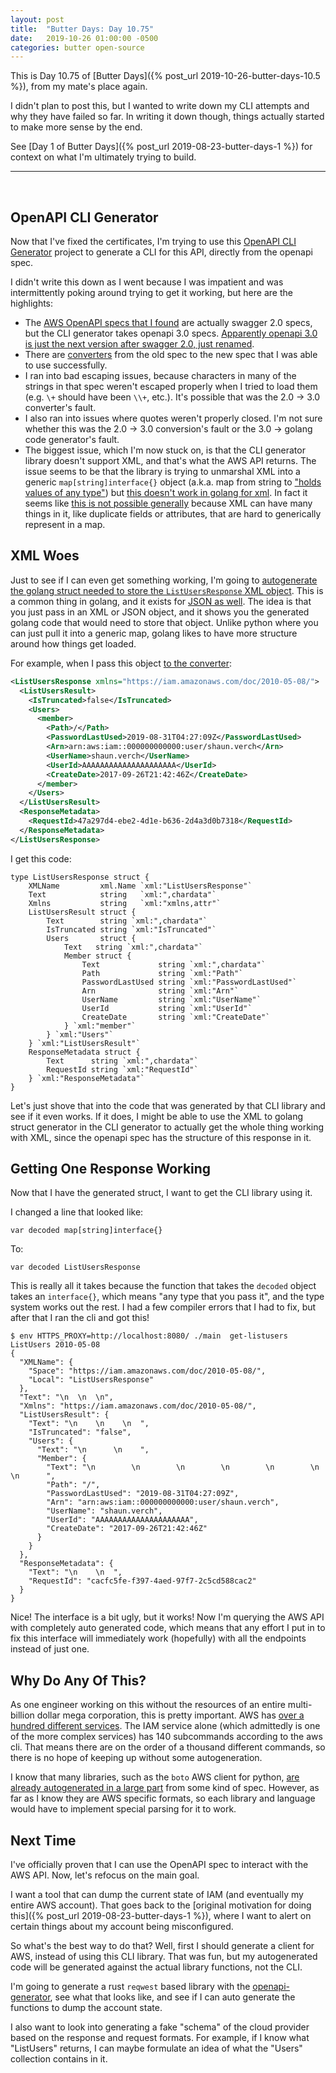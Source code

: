 ```yaml
---
layout: post
title:  "Butter Days: Day 10.75"
date:   2019-10-26 01:00:00 -0500
categories: butter open-source
---
```

This is Day 10.75 of [Butter Days]({% post_url 2019-10-26-butter-days-10.5 %}),
from my mate's place again.

I didn't plan to post this, but I wanted to write down my CLI attempts and why
they have failed so far.  In writing it down though, things actually started to
make more sense by the end.

See [Day 1 of Butter Days]({% post_url 2019-08-23-butter-days-1 %}) for context
on what I'm ultimately trying to build.

<hr>
<br>

## OpenAPI CLI Generator

Now that I've fixed the certificates, I'm trying to use this [OpenAPI CLI
Generator](https://github.com/danielgtaylor/openapi-cli-generator) project to
generate a CLI for this API, directly from the openapi spec.

I didn't write this down as I went because I was impatient and was
intermittently poking around trying to get it working, but here are the
highlights:

- The [AWS OpenAPI specs that I
  found](https://github.com/APIs-guru/openapi-directory/blob/master/APIs/amazonaws.com/iam/2010-05-08/swagger.yaml)
  are actually swagger 2.0 specs, but the CLI generator takes openapi 3.0 specs.
  [Apparently openapi 3.0 is just the next version after swagger 2.0, just
  renamed](https://medium.com/@tgtshanika/open-api-3-0-vs-swagger-2-0-94a80f121022).
- There are [converters](https://mermade.org.uk/openapi-converter) from the old
  spec to the new spec that I was able to use successfully.
- I ran into bad escaping issues, because characters in many of the strings in
  that spec weren't escaped properly when I tried to load them (e.g.  `\+`
  should have been `\\+`, etc.).  It's possible that was the 2.0 -> 3.0
  converter's fault.
- I also ran into issues where quotes weren't properly closed.  I'm not sure
  whether this was the 2.0 -> 3.0 conversion's fault or the 3.0 -> golang code
  generator's fault.
- The biggest issue, which I'm now stuck on, is that the CLI generator library
  doesn't support XML, and that's what the AWS API returns.  The issue seems to
  be that the library is trying to unmarshal XML into a generic
  `map[string]interface{}` object (a.k.a. map from string to ["holds values of
  any type"](https://tour.golang.org/methods/14)) but [this doesn't work in
  golang for
  xml](https://stackoverflow.com/questions/33548734/ho-to-convert-an-xml-file-to-mapstringinterface-in-golang).
  In fact it seems like [this is not possible
  generally](https://groups.google.com/forum/#!topic/golang-nuts/zEmDOp_yFpU/discussion)
  because XML can have many things in it, like duplicate fields or attributes,
  that are hard to generically represent in a map.

## XML Woes

Just to see if I can even get something working, I'm going to [autogenerate the
golang struct needed to store the `ListUsersResponse` XML
object](https://www.onlinetool.io/xmltogo/).  This is a common thing in golang,
and it exists for [JSON as well](https://mholt.github.io/json-to-go/).  The idea
is that you just pass in an XML or JSON object, and it shows you the generated
golang code that would need to store that object.  Unlike python where you can
just pull it into a generic map, golang likes to have more structure around how
things get loaded.

For example, when I pass this object [to the
converter](https://www.onlinetool.io/xmltogo/):

```xml
<ListUsersResponse xmlns="https://iam.amazonaws.com/doc/2010-05-08/">
  <ListUsersResult>
    <IsTruncated>false</IsTruncated>
    <Users>
      <member>
        <Path>/</Path>
        <PasswordLastUsed>2019-08-31T04:27:09Z</PasswordLastUsed>
        <Arn>arn:aws:iam::000000000000:user/shaun.verch</Arn>
        <UserName>shaun.verch</UserName>
        <UserId>AAAAAAAAAAAAAAAAAAAAA</UserId>
        <CreateDate>2017-09-26T21:42:46Z</CreateDate>
      </member>
    </Users>
  </ListUsersResult>
  <ResponseMetadata>
    <RequestId>47a297d4-ebe2-4d1e-b636-2d4a3d0b7318</RequestId>
  </ResponseMetadata>
</ListUsersResponse>
```

I get this code:

```golang
type ListUsersResponse struct {
	XMLName         xml.Name `xml:"ListUsersResponse"`
	Text            string   `xml:",chardata"`
	Xmlns           string   `xml:"xmlns,attr"`
	ListUsersResult struct {
		Text        string `xml:",chardata"`
		IsTruncated string `xml:"IsTruncated"`
		Users       struct {
			Text   string `xml:",chardata"`
			Member struct {
				Text             string `xml:",chardata"`
				Path             string `xml:"Path"`
				PasswordLastUsed string `xml:"PasswordLastUsed"`
				Arn              string `xml:"Arn"`
				UserName         string `xml:"UserName"`
				UserId           string `xml:"UserId"`
				CreateDate       string `xml:"CreateDate"`
			} `xml:"member"`
		} `xml:"Users"`
	} `xml:"ListUsersResult"`
	ResponseMetadata struct {
		Text      string `xml:",chardata"`
		RequestId string `xml:"RequestId"`
	} `xml:"ResponseMetadata"`
}
```

Let's just shove that into the code that was generated by that CLI library and
see if it even works.  If it does, I might be able to use the XML to golang
struct generator in the CLI generator to actually get the whole thing working
with XML, since the openapi spec has the structure of this response in it.

## Getting One Response Working

Now that I have the generated struct, I want to get the CLI library using it.

I changed a line that looked like:

```golang
var decoded map[string]interface{}
```

To:

```golang
var decoded ListUsersResponse
```

This is really all it takes because the function that takes the `decoded` object
takes an `interface{}`, which means "any type that you pass it", and the type
system works out the rest.  I had a few compiler errors that I had to fix, but
after that I ran the cli and got this!

```
$ env HTTPS_PROXY=http://localhost:8080/ ./main  get-listusers ListUsers 2010-05-08
{
  "XMLName": {
    "Space": "https://iam.amazonaws.com/doc/2010-05-08/",
    "Local": "ListUsersResponse"
  },
  "Text": "\n  \n  \n",
  "Xmlns": "https://iam.amazonaws.com/doc/2010-05-08/",
  "ListUsersResult": {
    "Text": "\n    \n    \n  ",
    "IsTruncated": "false",
    "Users": {
      "Text": "\n      \n    ",
      "Member": {
        "Text": "\n        \n        \n        \n        \n        \n        \n      ",
        "Path": "/",
        "PasswordLastUsed": "2019-08-31T04:27:09Z",
        "Arn": "arn:aws:iam::000000000000:user/shaun.verch",
        "UserName": "shaun.verch",
        "UserId": "AAAAAAAAAAAAAAAAAAAAA",
        "CreateDate": "2017-09-26T21:42:46Z"
      }
    }
  },
  "ResponseMetadata": {
    "Text": "\n    \n  ",
    "RequestId": "cacfc5fe-f397-4aed-97f7-2c5cd588cac2"
  }
}
```

Nice!  The interface is a bit ugly, but it works!  Now I'm querying the AWS API
with completely auto generated code, which means that any effort I put in to fix
this interface will immediately work (hopefully) with all the endpoints instead
of just one.

## Why Do Any Of This?

As one engineer working on this without the resources of an entire multi-billion
dollar mega corporation, this is pretty important.  AWS has [over a hundred
different services](https://www.quora.com/How-many-AWS-services-are-there).  The
IAM service alone (which admittedly is one of the more complex services) has 140
subcommands according to the aws cli.  That means there are on the order of a
thousand different commands, so there is no hope of keeping up without some
autogeneration.

I know that many libraries, such as the `boto` AWS client for python, [are
already autogenerated in a large
part](https://github.com/boto/botocore/tree/develop/botocore/data) from some
kind of spec.  However, as far as I know they are AWS specific formats, so each
library and language would have to implement special parsing for it to work.

## Next Time

I've officially proven that I can use the OpenAPI spec to interact with the AWS
API.  Now, let's refocus on the main goal.

I want a tool that can dump the current state of IAM (and eventually my entire
AWS account).  That goes back to the [original motivation for doing this]({%
post_url 2019-08-23-butter-days-1 %}), where I want to alert on certain things
about my account being misconfigured.

So what's the best way to do that?  Well, first I should generate a client for
AWS, instead of using this CLI library.  That was fun, but my autogenerated code
will be generated against the actual library functions, not the CLI.

I'm going to generate a rust `reqwest` based library with the
[openapi-generator](https://github.com/OpenAPITools/openapi-generator), see what
that looks like, and see if I can auto generate the functions to dump the
account state.

I also want to look into generating a fake "schema" of the cloud provider based
on the response and request formats.  For example, if I know what "ListUsers"
returns, I can maybe formulate an idea of what the "Users" collection contains
in it.
